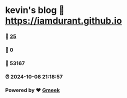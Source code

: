 # kevin's blog :link: https://iamdurant.github.io 
### :page_facing_up: [25](https://iamdurant.github.io/tag.html) 
### :speech_balloon: 0 
### :hibiscus: 53167 
### :alarm_clock: 2024-10-08 21:18:57 
### Powered by :heart: [Gmeek](https://github.com/Meekdai/Gmeek)
